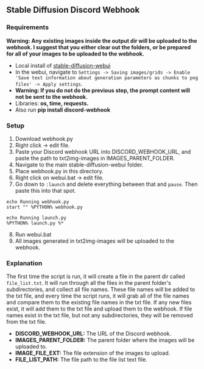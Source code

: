 ## Stable Diffusion Discord Webhook

### Requirements

**Warning: Any existing images inside the output dir will be uploaded to the webhook. I suggest that you either clear out the folders, or be prepared for all of your images to be uploaded to the webhook.**

- Local install of [stable-diffusion-webui](https://github.com/AUTOMATIC1111/stable-diffusion-webui)
- In the webui, navigate to `Settings -> Saving images/grids -> Enable 'Save text information about generation parameters as chunks to png files' -> Apply settings`.
- **Warning: If you do not do the previous step, the prompt content will not be sent to the webhook.**
- Libraries: **os, time, requests.**
- Also run **pip install discord-webhook**

### Setup

1. Download webhook.py
2. Right click -> edit file.
3. Paste your Discord webhook URL into DISCORD_WEBHOOK_URL, and paste the path to txt2img-images in IMAGES_PARENT_FOLDER.
4. Navigate to the main stable-diffusion-webui folder.
5. Place webhook.py in this directory.
6. Right click on webui.bat -> edit file.
7. Go down to `:launch` and delete everything between that and `pause`. Then paste this into that spot.

```
echo Running webhook.py
start "" %PYTHON% webhook.py

echo Running launch.py 
%PYTHON% launch.py %*
```

8. Run webui.bat
9. All images generated in txt2img-images will be uploaded to the webhook.

### Explanation

The first time the script is run, it will create a file in the parent dir called `file_list.txt`. It will run through all the files in the parent folder's subdirectories, and collect all file names. These file names will be added to the txt file, and every time the script runs, it will grab all of the file names and compare them to the existing file names in the txt file. If any new files exist, it will add them to the txt file and upload them to the webhook. If file names exist in the txt file, but not any subdirectories, they will be removed from the txt file.

- **DISCORD_WEBHOOK_URL:** The URL of the Discord webhook.
- **IMAGES_PARENT_FOLDER:** The parent folder where the images will be uploaded to.
- **IMAGE_FILE_EXT:** The file extension of the images to upload.
- **FILE_LIST_PATH:** The file path to the file list text file.


